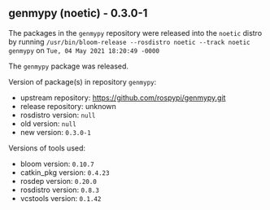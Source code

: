 ## genmypy (noetic) - 0.3.0-1

The packages in the `genmypy` repository were released into the `noetic` distro by running `/usr/bin/bloom-release --rosdistro noetic --track noetic genmypy` on `Tue, 04 May 2021 18:20:49 -0000`

The `genmypy` package was released.

Version of package(s) in repository `genmypy`:

- upstream repository: https://github.com/rospypi/genmypy.git
- release repository: unknown
- rosdistro version: `null`
- old version: `null`
- new version: `0.3.0-1`

Versions of tools used:

- bloom version: `0.10.7`
- catkin_pkg version: `0.4.23`
- rosdep version: `0.20.0`
- rosdistro version: `0.8.3`
- vcstools version: `0.1.42`


